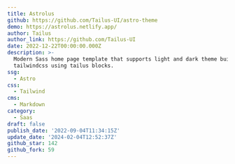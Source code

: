 ```yaml
---
title: Astrolus
github: https://github.com/Tailus-UI/astro-theme
demo: https://astrolus.netlify.app/
author: Tailus
author_link: https://github.com/Tailus-UI
date: 2022-12-22T00:00:00.000Z
description: >-
  Modern Sass home page template that supports light and dark theme built with
  tailwindcss using tailus blocks.
ssg:
  - Astro
css:
  - Tailwind
cms:
  - Markdown
category:
  - Saas
draft: false
publish_date: '2022-09-04T11:34:15Z'
update_date: '2024-02-04T12:52:37Z'
github_star: 142
github_fork: 59
---
```

